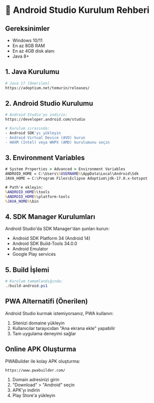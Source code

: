 # 🔧 Android Studio Kurulum Rehberi

## Gereksinimler
- Windows 10/11
- En az 8GB RAM
- En az 4GB disk alanı
- Java 8+ 

## 1. Java Kurulumu
```bash
# Java 17 (Önerilen)
https://adoptium.net/temurin/releases/
```

## 2. Android Studio Kurulumu
```bash
# Android Studio'yu indirin:
https://developer.android.com/studio

# Kurulum sırasında:
- Android SDK'yı yükleyin
- Android Virtual Device (AVD) kurun
- HAXM (Intel) veya WHPX (AMD) kurulumunu seçin
```

## 3. Environment Variables
```cmd
# System Properties > Advanced > Environment Variables
ANDROID_HOME = C:\Users\%USERNAME%\AppData\Local\Android\Sdk
JAVA_HOME = C:\Program Files\Eclipse Adoptium\jdk-17.0.x-hotspot

# Path'e ekleyin:
%ANDROID_HOME%\tools
%ANDROID_HOME%\platform-tools
%JAVA_HOME%\bin
```

## 4. SDK Manager Kurulumları
Android Studio'da SDK Manager'dan şunları kurun:
- Android SDK Platform 34 (Android 14)
- Android SDK Build-Tools 34.0.0
- Android Emulator
- Google Play services

## 5. Build İşlemi
```powershell
# Kurulum tamamlandığında:
./build-android.ps1
```

## PWA Alternatifi (Önerilen)
Android Studio kurmak istemiyorsanız, PWA kullanın:

1. Sitenizi domaine yükleyin
2. Kullanıcılar tarayıcıdan "Ana ekrana ekle" yapabilir
3. Tam uygulama deneyimi sağlar

## Online APK Oluşturma
PWABuilder ile kolay APK oluşturma:
```bash
https://www.pwabuilder.com/
```

1. Domain adresinizi girin
2. "Download" > "Android" seçin
3. APK'yı indirin
4. Play Store'a yükleyin 
